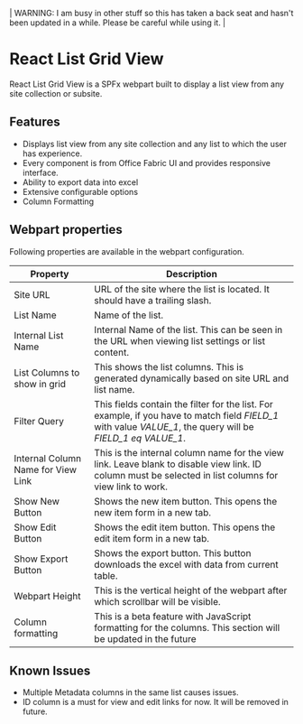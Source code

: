 | WARNING: I am busy in other stuff so this has taken a back seat and hasn't been updated in a while. Please be careful while using it. |

# React List Grid View
React List Grid View is a SPFx webpart built to display a list view from any site collection or subsite.

## Features
 - Displays list view from any site collection and any list to which the user has experience.
 - Every component is from Office Fabric UI and provides responsive interface.
 - Ability to export data into excel
 - Extensive configurable options
 - Column Formatting

## Webpart properties
Following properties are available in the webpart configuration.

| **Property** | **Description** |
|-----------------|--------------|
|Site URL|URL of the site where the list is located. It should have a trailing slash.|
|List Name|Name of the list.
|Internal List Name|Internal Name of the list. This can be seen in the URL when viewing list settings or list content.
|List Columns to show in grid| This shows the list columns. This is generated dynamically based on site URL and list name.
|Filter Query|This fields contain the filter for the list. For example, if you have to match field *FIELD_1* with value *VALUE_1*, the query will be *FIELD_1 eq VALUE_1*.
|Internal Column Name for View Link| This is the internal column name for the view link. Leave blank to disable view link. ID column must be selected in list columns for view link to work.|
|Show New Button| Shows the new item button. This opens the new item form in a new tab.|
|Show Edit Button| Shows the edit item button. This opens the edit item form in a new tab.|
|Show Export Button| Shows the export button. This button downloads the excel with data from current table.|
|Webpart Height| This is the vertical height of the webpart after which scrollbar will be visible.|
|Column formatting| This is a beta feature with JavaScript formatting for the columns. This section will be updated in the future|

## Known Issues
 - Multiple Metadata columns in the same list causes issues. 
 - ID column is a must for view and edit links for now. It will be removed in future.
